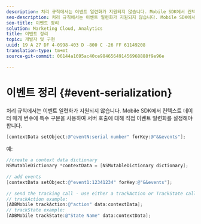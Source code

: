 ```yaml
---
description: 처리 규칙에서는 이벤트 일련화가 지원되지 않습니다. Mobile SDK에서 컨텍스트 데이터 매개 변수에 특수 구문을 사용하여 서버 호출에 대해 직접 이벤트 일련화를 설정해야 합니다.
seo-description: 처리 규칙에서는 이벤트 일련화가 지원되지 않습니다. Mobile SDK에서 컨텍스트 데이터 매개 변수에 특수 구문을 사용하여 서버 호출에 대해 직접 이벤트 일련화를 설정해야 합니다.
seo-title: 이벤트 정리
solution: Marketing Cloud, Analytics
title: 이벤트 정리
topic: 개발자 및 구현
uuid: 19 A 27 DF 4-0998-403 D -800 C -26 FF 61149208
translation-type: tm+mt
source-git-commit: 06144a1695ac40ce984656491456968888f9e96e

---
```



# 이벤트 정리 {#event-serialization}

처리 규칙에서는 이벤트 일련화가 지원되지 않습니다. Mobile SDK에서 컨텍스트 데이터 매개 변수에 특수 구문을 사용하여 서버 호출에 대해 직접 이벤트 일련화를 설정해야 합니다.

```objective-c
[contextData setObject:@"eventN:serial number" forKey:@"&&events"];
```

예:

```objective-c
//create a context data dictionary 
NSMutableDictionary *contextData = [NSMutableDictionary dictionary]; 
 
// add events 
[contextData setObject:@"event1:12341234" forKey:@"&&events"]; 
 
// send the tracking call - use either a trackAction or TrackState call. 
// trackAction example: 
[ADBMobile trackAction:@"action" data:contextData]; 
// trackState example: 
[ADBMobile trackState:@"State Name" data:contextData]; 
```

